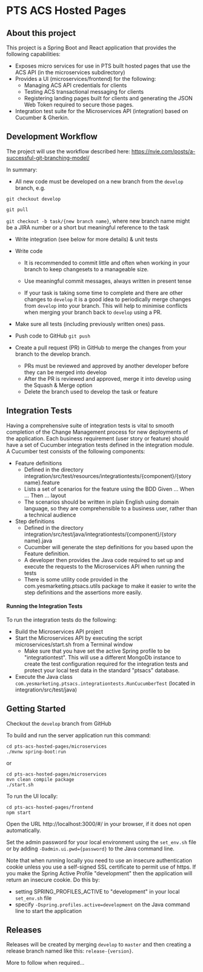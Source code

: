 # PTS ACS Hosted Pages
## About this project
This project is a Spring Boot and React application that provides the following capabilities:

* Exposes micro services for use in PTS built hosted pages that use the ACS API (in the microservices subdirectory)
* Provides a UI (microservices/frontend) for the following:
   * Managing ACS API credentials for clients
   * Testing ACS transactional messaging for clients
   * Registering landing pages built for clients and generating the JSON Web Token required to secure those pages.
* Integration test suite for the Microservices API (integration) based on Cucumber & Gherkin.
   
## Development Workflow
The project will use the workflow described here: https://nvie.com/posts/a-successful-git-branching-model/

In summary:

* All new code must be developed on a new branch from the `develop` branch, e.g.

`git checkout develop`

`git pull`

`git checkout -b task/{new branch name}`, where new branch name might be a JIRA number or a short but meaningful reference to the task

* Write integration (see below for more details) & unit tests

* Write code

  * It is recommended to commit little and often when working in your branch to keep changesets to a manageable size.
  
  * Use meaningful commit messages, always written in present tense

  * If your task is taking some time to complete and there are other changes to `develop` it is a good idea to periodically
  merge changes from `develop` into your branch.  This will help to minimise conflicts when merging your branch back to `develop`
  using a PR.

* Make sure all tests (including previously written ones) pass. 

* Push code to GitHub `git push`

* Create a pull request (PR) in GitHub to merge the changes from your branch to the develop branch.
  * PRs must be reviewed and approved by another developer before they can be merged into develop
  * After the PR is reviewed and approved, merge it into develop using the Squash & Merge option
  * Delete the branch used to develop the task or feature

## Integration Tests
Having a comprehensive suite of integration tests is vital to smooth completion of the Change Management process for
new deployments of the application.  Each business requirement (user story or feature) should have a set of Cucumber integration tests defined
in the integration module.  A Cucumber test consists of the following components:

* Feature definitions
  * Defined in the directory integration/src/test/resources/integrationtests/{component}/{story name}.feature
  * Lists a set of scenarios for the feature using the BDD Given ... When ... Then ... layout
  * The scenarios should be written in plain English using domain language, so they are comprehensible to a business user,
  rather than a technical audience
* Step definitions
  *  Defined in the directory integration/src/test/java/integrationtests/{component}/{story name}.java
  * Cucumber will generate the step definitions for you based upon the Feature definition.
  * A developer then provides the Java code required to set up and execute the requests to the Microservices API when running the tests
  * There is some utility code provided in the com.yesmarketing.ptsacs.utils package to make it easier to write the step
  definitions and the assertions more easily.
  
#### Running the Integration Tests

To run the integration tests do the following:

* Build the Microservices API project
* Start the Microservices API by executing the script microservices/start.sh from a Terminal window
  * Make sure that you have set the active Spring profile to be "integrationtest".  This will use a different MongoDb instance
    to create the test configuration required for the integration tests and protect your local test data in the standard
    "ptsacs" database.
* Execute the Java class ```com.yesmarketing.ptsacs.integrationtests.RunCucumberTest``` (located in integration/src/test/java)   

## Getting Started
Checkout the `develop` branch from GitHub

To build and run the server application run this command:

```
cd pts-acs-hosted-pages/microservices
./mvnw spring-boot:run
```
or

```
cd pts-acs-hosted-pages/microservices
mvn clean compile package
./start.sh
```

To run the UI locally:

```
cd pts-acs-hosted-pages/frontend
npm start
```

Open the URL http://localhost:3000/#/ in your browser, if it does not open automatically.

Set the admin password for your local environment using the ```set_env.sh``` file or by adding ```-Dadmin.ui.pwd={password}```
to the Java command line.

Note that when running locally you need to use an insecure authentication cookie unless you use a self-signed SSL certificate
to permit use of https.
If you make the Spring Active Profile "development" then the application will return an insecure cookie.  Do this by:
* setting SPRING_PROFILES_ACTIVE to "development" in your local ```set_env.sh``` file
* specify ```-Dspring.profiles.active=development``` on the Java command line to start the application

## Releases
Releases will be created by merging `develop` to `master` and then creating a release branch named like this: `release-{version}`.

More to follow when required...

